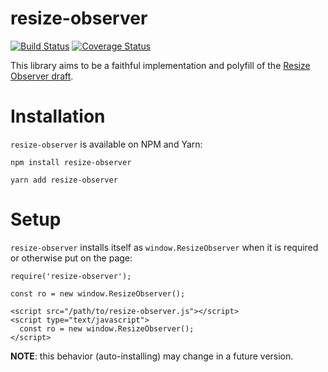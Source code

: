 # resize-observer

[![Build Status][travis-image]][travis-url] [![Coverage Status][coveralls-image]][coveralls-url]

This library aims to be a faithful implementation and polyfill of the
[Resize Observer draft](https://wicg.github.io/ResizeObserver/).

[travis-image]: https://travis-ci.org/pelotoncycle/resize-observer.svg?branch=master
[travis-url]: https://travis-ci.org/pelotoncycle/resize-observer

[coveralls-image]: https://coveralls.io/repos/github/pelotoncycle/resize-observer/badge.svg?branch=master
[coveralls-url]: https://coveralls.io/github/pelotoncycle/resize-observer?branch=master

# Installation

`resize-observer` is available on NPM and Yarn:

```
npm install resize-observer
```

```
yarn add resize-observer
```

# Setup

`resize-observer` installs itself as `window.ResizeObserver` when it is required or otherwise put on the page:

```
require('resize-observer');

const ro = new window.ResizeObserver();
```

```
<script src="/path/to/resize-observer.js"></script>
<script type="text/javascript">
  const ro = new window.ResizeObserver();
</script>
```

**NOTE**: this behavior (auto-installing) may change in a future version.
